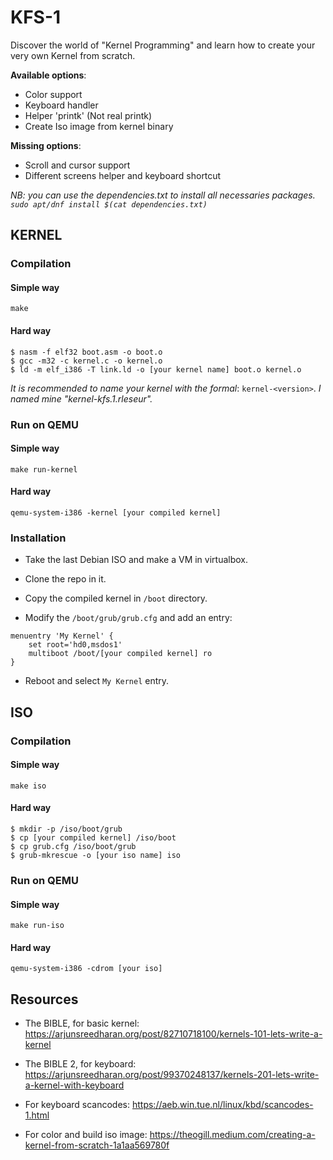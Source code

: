 # KFS-1

Discover the world of "Kernel Programming" and learn how to create your very own Kernel from scratch.

**Available options**:
- Color support
- Keyboard handler
- Helper 'printk' (Not real printk)
- Create Iso image from kernel binary

**Missing options**:
- Scroll and cursor support
- Different screens helper and keyboard shortcut

*NB: you can use the dependencies.txt to install all necessaries packages. ``sudo apt/dnf install $(cat dependencies.txt)``*

## KERNEL

### Compilation

#### Simple way

```
make
```

#### Hard way

```
$ nasm -f elf32 boot.asm -o boot.o
$ gcc -m32 -c kernel.c -o kernel.o
$ ld -m elf_i386 -T link.ld -o [your kernel name] boot.o kernel.o
```

<i>It is recommended to name your kernel with the formal</i>: ``kernel-<version>``. <i>I named mine "kernel-kfs.1.rleseur".</i>

### Run on QEMU

#### Simple way

```
make run-kernel
```

#### Hard way

```
qemu-system-i386 -kernel [your compiled kernel]
```

### Installation

- Take the last Debian ISO and make a VM in virtualbox.

- Clone the repo in it.

- Copy the compiled kernel in ``/boot`` directory.

- Modify the ``/boot/grub/grub.cfg`` and add an entry:

```
menuentry 'My Kernel' {
	set root='hd0,msdos1'
	multiboot /boot/[your compiled kernel] ro
}
```

- Reboot and select ``My Kernel`` entry.

## ISO

### Compilation

#### Simple way

```
make iso
```

#### Hard way

```
$ mkdir -p /iso/boot/grub
$ cp [your compiled kernel] /iso/boot
$ cp grub.cfg /iso/boot/grub
$ grub-mkrescue -o [your iso name] iso
```

### Run on QEMU

#### Simple way

```
make run-iso
```

#### Hard way

```
qemu-system-i386 -cdrom [your iso]
```

## Resources

- The BIBLE, for basic kernel: https://arjunsreedharan.org/post/82710718100/kernels-101-lets-write-a-kernel

- The BIBLE 2, for keyboard: https://arjunsreedharan.org/post/99370248137/kernels-201-lets-write-a-kernel-with-keyboard

- For keyboard scancodes: https://aeb.win.tue.nl/linux/kbd/scancodes-1.html

- For color and build iso image: https://theogill.medium.com/creating-a-kernel-from-scratch-1a1aa569780f
